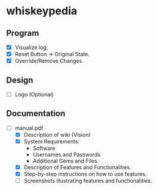 # whiskeypedia


## Program

- [x] Visualize log.
- [x] Reset Button -> Original State.
- [x] Override/Remove Changes.

## Design
- [ ] Logo (Optional)


## Documentation

- [ ] manual.pdf
	- [x] Description of wiki (Vision)
	- [x] System Requirements:
		- Software
		- Usernames and Passwords
		- Additional Gems and Files.
	- [x] Description of Features and Functionalities.
	- [x] Step-by-step instructions on how to use features.
	- [ ] Screenshots illustrating features and functionalities.
